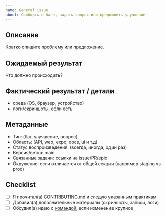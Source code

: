 ```yaml
---
name: General issue
about: Сообщить о баге, задать вопрос или предложить улучшение
---
```


<!-- Перед созданием заявки убедитесь, что вы прочитали CONTRIBUTING.md -->

## Описание
Кратко опишите проблему или предложение.

## Ожидаемый результат
Что должно происходить?

## Фактический результат / детали
- среда (OS, браузер, устройство)
- логи/скриншоты, если есть

## Метаданные
- Тип: (баг, улучшение, вопрос)
- Область: (API, web, expo, docs, ui и т.д)
- Статус воспроизведения: (всегда, иногда, один раз)
- Версия/ветка: main
- Связанные задачи: ссылки на issue/PR/epic
- Окружение: если отличается от общей секции (например staging vs prod)

## Checklist
- [ ] Я прочитал(а) [CONTRIBUTING.md](../../CONTRIBUTING.md) и следую указанным практикам
- [ ] Добавил(а) дополнительные материалы (скриншоты, записи, логи)
- [ ] Обсудил(а) идею с [командой](https://t.me/+AlbLwZAy2I4wNzAy), если изменение крупное
